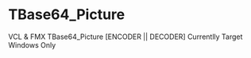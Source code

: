 # TBase64_Picture
VCL &amp; FMX TBase64_Picture [ENCODER || DECODER] Currentlly Target Windows Only 
